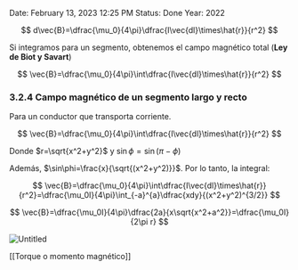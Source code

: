 
Date: February 13, 2023 12:25 PM
Status: Done
Year: 2022

$$
d\vec{B}=\dfrac{\mu_0}{4\pi}\dfrac{I\vec{dl}\times\hat{r}}{r^2}
$$

Si integramos para un segmento, obtenemos el campo magnético total (**Ley de Biot y Savart**)

$$
\vec{B}=\dfrac{\mu_0}{4\pi}\int\dfrac{I\vec{dl}\times\hat{r}}{r^2}
$$

### 3.2.4 Campo magnético de un segmento largo y recto

Para un conductor que transporta corriente. 

$$
\vec{B}=\dfrac{\mu_0}{4\pi}\int\dfrac{I\vec{dl}\times\hat{r}}{r^2}
$$

Donde $r=\sqrt{x^2+y^2}$ y $\sin\phi=\sin(\pi-\phi)$

Además, $\sin\phi=\frac{x}{\sqrt{(x^2+y^2)}}$. Por lo tanto, la integral:

$$
\vec{B}=\dfrac{\mu_0}{4\pi}\int\dfrac{I\vec{dl}\times\hat{r}}{r^2}=\dfrac{\mu_0I}{4\pi}\int_{-a}^{a}\dfrac{xdy}{(x^2+y^2)^{3/2}}
$$

$$
\vec{B}=\dfrac{\mu_0I}{4\pi}\dfrac{2a}{x\sqrt{x^2+a^2}}=\dfrac{\mu_0I}{2\pi r}
$$

![Untitled](_private/Images/Campo%20magnético%20de%20un%20elemento%20de%20corriente/Untitled.png)

[[Torque o momento magnético]]